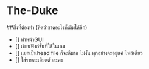 # The-Duke
##สิ่งที่ต้องทำ (คิดว่าขาดอะไรก็เติมได้อีก) <br>
- [] ทำหน้าGUI<br>
- [] เขียนฟังก์ชั่นที่ใช้ในเกม<br>
- [] เเยกเป็นhead file ก็จะดีมาก ไม่งั้น ทุกอย่างจะอยู่เเค่ ไฟล์เดียว<br>
- [] ใส่รายละเอียดตัวละคร<br>